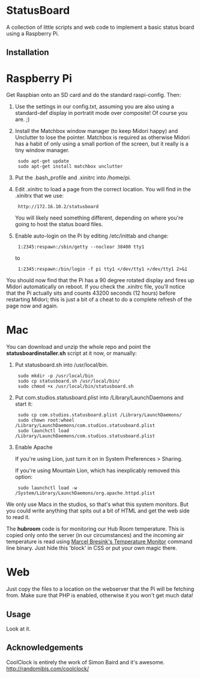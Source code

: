 StatusBoard
===========

A collection of little scripts and web code to implement a basic status board using a Raspberry Pi.


Installation
------------

# Raspberry Pi

Get Raspbian onto an SD card and do the standard raspi-config. Then:

1. Use the settings in our config.txt, assuming you are also using a standard-def display in portratit mode over composite! Of course you are. ;)

2. Install the Matchbox window manager (to keep Midori happy) and Unclutter to lose the pointer. Matchbox is required as otherwise Midori has a habit of only using a small portion of the screen, but it really is a tiny window manager.

		sudo apt-get update
		sudo apt-get install matchbox unclutter

3. Put the .bash_profile and .xinitrc into /home/pi.

4. Edit .xinitrc to load a page from the correct location. You will find in the .xinitrx that we use:

		http://172.16.10.2/statusboard

	You will likely need something different, depending on where you're going to host the status board files.

5. Enable auto-login on the Pi by editing /etc/inittab and change:

		1:2345:respawn:/sbin/getty --noclear 38400 tty1 

	to

		1:2345:respawn:/bin/login -f pi tty1 </dev/tty1 >/dev/tty1 2>&1

You should now find that the Pi has a 90 degree rotated display and fires up Midori automatically on reboot. If you check the .xinitrc file, you'll notice that the Pi actually sits and counts 43200 seconds (12 hours) before restarting Midori; this is just a bit of a cheat to do a complete refresh of the page now and again.


# Mac

You can download and unzip the whole repo and point the __statusboardinstaller.sh__ script at it now, or manually:

1. Put statusboard.sh into /usr/local/bin.

        sudo mkdir -p /usr/local/bin
        sudo cp statusboard.sh /usr/local/bin/
        sudo chmod +x /usr/local/bin/statusboard.sh

2. Put com.studios.statusboard.plist into /Library/LaunchDaemons and start it:

        sudo cp com.studios.statusboard.plist /Library/LaunchDaemons/
        sudo chown root:wheel /Library/LaunchDaemons/com.studios.statusboard.plist
        sudo launchctl load /Library/LaunchDaemons/com.studios.statusboard.plist

3. Enable Apache

	If you're using Lion, just turn it on in System Preferences > Sharing.

	If you're using Mountain Lion, which has inexplicably removed this option:

        sudo launchctl load -w /System/Library/LaunchDaemons/org.apache.httpd.plist

We only use Macs in the studios, so that's what this system monitors. But you could write anything that spits out a bit of HTML and get the web side to read it.

The __hubroom__ code is for monitoring our Hub Room temperature. This is copied only onto the server (in our circumstances) and the incoming air temperature is read using [Marcel Bresink's Temperature Monitor](http://www.bresink.com/osx/TemperatureMonitor.html "Temperature Monitor") command line binary. Just hide this 'block' in CSS or put your own magic there.


# Web

Just copy the files to a location on the webserver that the Pi will be fetching from. Make sure that PHP is enabled, otherwise it you won't get much data!


Usage
-----

Look at it.


Acknowledgements
----------------

CoolClock is entirely the work of Simon Baird and it's awesome.
http://randomibis.com/coolclock/


